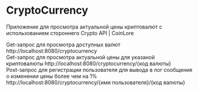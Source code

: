 # CryptoCurrency

Приложение для просмотра актуальной цены криптовалют с использованием стороннего Crypto API | CoinLore

Get-запрос для просмотра доступных валют http://localhost:8080/cryptocurrency  
Get-запрос для просмотра актуальной цены для указаной криптовалюты http://localhost:8080/cryptocurrency/{код валюты}  
Post-запрос для регистрации пользователя для вывода в лог сообщения о изменении цены более чем на 1% http://localhost:8080/cryptocurrency/{имя пользователя}/{код валюты}  